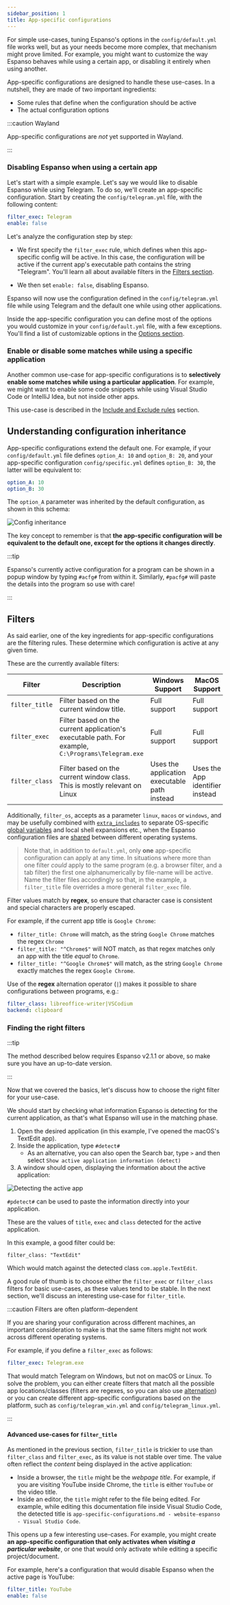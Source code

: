 ```yaml
---
sidebar_position: 1
title: App-specific configurations
---
```


For simple use-cases, tuning Espanso's options in the `config/default.yml` file works well,
but as your needs become more complex, that mechanism might prove limited.
For example, you might want to customize the way Espanso behaves while using a certain 
app, or disabling it entirely when using another.

App-specific configurations are designed to handle these use-cases. 
In a nutshell, they are made of two important ingredients:
* Some rules that define when the configuration should be active
* The actual configuration options

:::caution Wayland

App-specific configurations are _not_ yet supported in Wayland.

:::

### Disabling Espanso when using a certain app

Let's start with a simple example. 
Let's say we would like to disable Espanso while using Telegram. 
To do so, we'll create an app-specific configuration.
Start by creating the `config/telegram.yml` file, with the following content:

```yaml title="$CONFIG/config/telegram.yml"
filter_exec: Telegram
enable: false
```

Let's analyze the configuration step by step:

* We first specify the `filter_exec` rule, which defines when this app-specific config
will be active. 
In this case, the configuration will be active if the current app's
executable path contains the string "Telegram". 
You'll learn all about available filters in the [Filters section](#filters).

* We then set `enable: false`, disabling Espanso.

Espanso will now use the configuration defined in the `config/telegram.yml` file
while using Telegram and the default one while using other applications.

Inside the app-specific configuration you can define most of the options you would customize
in your `config/default.yml` file, with a few exceptions. You'll find a list of
customizable options in the [Options section](../options).

### Enable or disable some matches while using a specific application

Another common use-case for app-specific configurations is to **selectively
enable some matches while using a particular application**. 
For example, we might want to enable some code snippets while 
using Visual Studio Code or IntelliJ Idea, but not inside other apps.

This use-case is described in the [Include and Exclude rules](../include-and-exclude)
section.

## Understanding configuration inheritance

App-specific configurations extend the default one.
For example, if your `config/default.yml` file defines `option_A: 10` and
`option_B: 20`, and your app-specific configuration `config/specific.yml` defines
`option_B: 30`, the latter will be equivalent to:

```yaml
option_A: 10
option_B: 30
```

The `option_A` parameter was inherited by the default configuration, as shown in 
this schema:

![Config inheritance](/img/docs/config-inheritance.png)

The key concept to remember is that **the app-specific configuration will be equivalent
to the default one, except for the options it changes directly**.

:::tip

Espanso's currently active configuration for a program can be shown in a popup window by typing `#acfg#` from within it. Similarly, `#pacfg#` will paste the details into the program so use with care!

:::


## Filters

As said earlier, one of the key ingredients for app-specific configurations are
the filtering rules. These determine which configuration is active at any given time.

These are the currently available filters:

Filter | Description | Windows Support | MacOS Support | Linux Support
--- | --- | --- | --- | ---
`filter_title` | Filter based on the current window title. | Full support | Full support | Full support
`filter_exec` | Filter based on the current application's executable path. For example, `C:\Programs\Telegram.exe` | Full support | Full support | Partial support
`filter_class` | Filter based on the current window class. This is mostly relevant on Linux | Uses the application executable path instead | Uses the App identifier instead | Full support


Additionally, `filter_os`, accepts as a parameter `linux`, `macos` or `windows`, and may be usefully combined with [`extra_includes`](../include-and-exclude#difference-between-includes-and-extra_includes) to separate OS-specific [global variables](../../matches/variables/#injecting-global-variables) and local shell expansions etc., when the Espanso configuration files are [shared](../../sync) between different operating systems.

> Note that, in addition to `default.yml`, only **one** app-specific configuration can apply at any time. In situations where more than one filter *could* apply to the same program (e.g. a browser filter, and a tab filter) the first one alphanumerically by file-name will be active. Name the filter files accordingly so that, in the example, a `filter_title` file overrides a more general `filter_exec` file.

Filter values match by **regex**, so ensure that character case is consistent and special characters are properly escaped.

For example, if the current app title is `Google Chrome`:
* `filter_title: Chrome` will match, as the string `Google Chrome` matches the regex `Chrome`
* `filter_title: "^Chrome$"` will NOT match, as that regex matches only an app with the title _equal_ to `Chrome`.
* `filter_title: "^Google Chrome$"` will match, as the string `Google Chrome` exactly matches the regex `Google Chrome`.

Use of the **regex** alternation operator (`|`) makes it possible to share configurations between programs, e.g.:

[# bookmark]: #

```yml
filter_class: libreoffice-writer|VSCodium
backend: clipboard
```
### Finding the right filters

:::tip 

The method described below requires Espanso v2.1.1 or above, so make sure you have an up-to-date version.

:::

Now that we covered the basics, let's discuss how to choose the right
filter for your use-case.

We should start by checking what information Espanso is detecting for
the current application, as that's what Espanso will use in the matching phase.

1. Open the desired application (in this example, I've opened the macOS's TextEdit app).
2. Inside the application, type `#detect#`
    * As an alternative, you can also open the Search bar, type `>` and then select `Show active application information (detect)`
3. A window should open, displaying the information about the active application:

![Detecting the active app](/img/docs/detectwindow.png)

`#pdetect#` can be used to paste the information directly into your application.

These are the values of `title`, `exec` and `class` detected for the active application.

In this example, a good filter could be:

```
filter_class: "TextEdit"
```

Which would match against the detected class `com.apple.TextEdit`.

A good rule of thumb is to choose either the `filter_exec` or `filter_class` filters
for basic use-cases, as these values tend to be stable.
In the next section, we'll discuss an interesting use-case for `filter_title`.

:::caution Filters are often platform-dependent

If you are sharing your configuration across different machines, an important consideration
to make is that the same filters might not work across different operating systems.

For example, if you define a `filter_exec` as follows:

```yaml
filter_exec: Telegram.exe
```

That would match Telegram on Windows, but not on macOS or Linux.
To solve the problem, you can either create filters that match all the possible
app locations/classes (filters are regexes, so you can also use 
[alternation](https://www.regular-expressions.info/alternation.html))
or you can create different app-specific configurations based on the platform,
such as `config/telegram_win.yml` and `config/telegram_linux.yml`.

:::

#### Advanced use-cases for `filter_title`

As mentioned in the previous section, `filter_title` is trickier to use than
`filter_class` and `filter_exec`, as its value is not stable over time.
The value often reflect the _content_ being displayed in the active application:

* Inside a browser, the `title` might be the _webpage title_.
For example, if you are visiting YouTube inside Chrome, the `title` is either `YouTube`
or the video title.
* Inside an editor, the `title` might refer to the file being edited.
For example, while editing this documentation file inside Visual Studio Code, the
detected title is `app-specific-configurations.md - website-espanso - Visual Studio Code`.

This opens up a few interesting use-cases. For example, you might create
**an app-specific configuration that only activates when _visiting a particular website_**,
or one that would only activate while editing a specific project/document.

For example, here's a configuration that would disable Espanso when the active page is YouTube:

```yaml title="config/disable_on_youtube.yml"
filter_title: YouTube
enable: false
```
